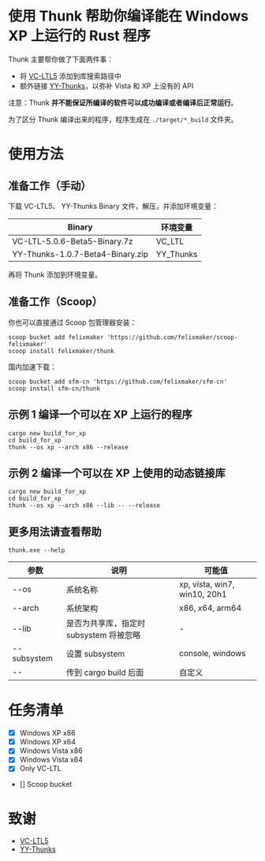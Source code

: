 # 使用 Thunk 帮助你编译能在 Windows XP 上运行的 Rust 程序

Thunk 主要帮你做了下面两件事：

 - 将 [VC-LTL5](https://github.com/Chuyu-Team/VC-LTL5) 添加到库搜索路径中
 - 额外链接 [YY-Thunks](https://github.com/Chuyu-Team/YY-Thunks)，以弥补 Vista 和 XP 上没有的 API

注意：Thunk **并不能保证所编译的软件可以成功编译或者编译后正常运行**。

为了区分 Thunk 编译出来的程序，程序生成在 `./target/*_build` 文件夹。


# 使用方法

## 准备工作（手动）

下载 VC-LTL5、 YY-Thunks Binary 文件，解压，并添加环境变量：

| Binary | 环境变量 |
| --- | ---|
| VC-LTL-5.0.6-Beta5-Binary.7z | VC_LTL |
| YY-Thunks-1.0.7-Beta4-Binary.zip | YY_Thunks |

再将 Thunk 添加到环境变量。

## 准备工作（Scoop）

你也可以直接通过 Scoop 包管理器安装：

```
scoop bucket add felixmaker 'https://github.com/felixmaker/scoop-felixmaker'
scoop install felixmaker/thunk
```

国内加速下载：

```
scoop bucket add sfm-cn 'https://github.com/felixmaker/sfm-cn'
scoop install sfm-cn/thunk
```

## 示例 1 编译一个可以在 XP 上运行的程序

```
cargo new build_for_xp
cd build_for_xp
thunk --os xp --arch x86 --release
```

## 示例 2 编译一个可以在 XP 上使用的动态链接库

```
cargo new build_for_xp
cd build_for_xp
thunk --os xp --arch x86 --lib -- --release
```


## 更多用法请查看帮助

```
thunk.exe --help
```


| 参数 | 说明 | 可能值 |
| --- | --- | --- |
| --os | 系统名称 | xp, vista, win7, win10, 20h1 |
| --arch | 系统架构 | x86, x64, arm64 |
| --lib | 是否为共享库，指定时 subsystem 将被忽略 | - |
| --subsystem | 设置 subsystem | console, windows |
| -- | 传到 cargo build 后面 | 自定义 |



# 任务清单

 - [x] Windows XP x86
 - [x] Windows XP x64
 - [x] Windows Vista x86
 - [x] Windows Vista x64
 - [x] Only VC-LTL
 - [] Scoop bucket


# 致谢
 
 - [VC-LTL5](https://github.com/Chuyu-Team/VC-LTL5)
 - [YY-Thunks](https://github.com/Chuyu-Team/YY-Thunks)
